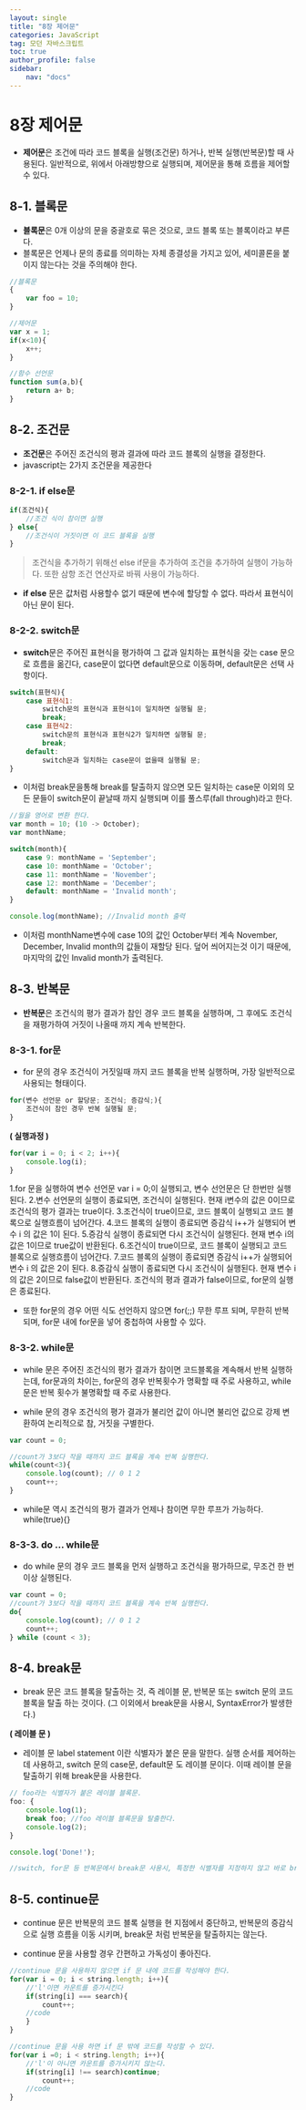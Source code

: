 ```yaml
---
layout: single
title: "8장 제어문"
categories: JavaScript
tag: 모던 자바스크립트
toc: true
author_profile: false
sidebar: 
    nav: "docs"
---
```

# 8장 제어문

- **제어문**은 조건에 따라 코드 블록을 실행(조건문) 하거나, 반복 실행(반복문)할 때 사용된다. 일반적으로, 위에서 아래방향으로 실행되며, 제어문을 통해 흐름을 제어할수 있다.

## 8-1. 블록문
- **블록문**은 0개 이상의 문을 중괄호로 묶은 것으로, 코드 블록 또는 블록이라고 부른다.
- 블록문은 언제나 문의 종료를 의미하는 자체 종결성을 가지고 있어, 세미콜론을 붙이지 않는다는 것을 주의해야 한다.

```javascript
//블록문
{
    var foo = 10;
}

//제어문
var x = 1;
if(x<10){
    x++;
}

//함수 선언문
function sum(a,b){
    return a+ b;
}
```

## 8-2. 조건문
- **조건문**은 주어진 조건식의 평과 결과에 따라 코드 블록의 실행을 결정한다.
- javascript는 2가지 조건문을 제공한다

### 8-2-1. if else문
```javascript
if(조건식){
    //조건 식이 참이면 실행 
} else{
    //조건식이 거짓이면 이 코드 블록을 실행
}
```

> 조건식을 추가하기 위해선 else if문을 추가하여 조건을 추가하여 실행이 가능하다.
> 또한 삼항 조건 연산자로 바꿔 사용이 가능하다.

- **if else** 문은 값처럼 사용할수 없기 때문에 변수에 할당할 수 없다. 따라서 표현식이 아닌 문이 된다.

### 8-2-2. switch문

- **switch**문은 주어진 표현식을 평가하여 그 값과 일치하는 표현식을 갖는 case 문으로 흐름을 옮긴다, case문이 없다면 default문으로 이동하며, default문은 선택 사항이다.
```javascript
switch(표현식){
    case 표현식1:
        switch문의 표현식과 표현식1이 일치하면 실행될 문;
        break;
    case 표현식2:
        switch문의 표현식과 표현식2가 일치하면 실행될 문;
        break;
    default:
        switch문과 일치하는 case문이 없을때 실행될 문;
}
```

- 이처럼 break문을통해 break를 탈출하지 않으면 모든 일치하는 case문 이외의 모든 문들이 switch문이 끝날때 까지 실행되며 이를 풀스루(fall through)라고 한다.

```javascript
//월을 영어로 변환 한다.
var month = 10; (10 -> October);
var monthName;

switch(month){
    case 9: monthName = 'September';
    case 10: monthName = 'October';
    case 11: monthName = 'November';
    case 12: monthName = 'December';
    default: monthName = 'Invalid month';    
}

console.log(monthName); //Invalid month 출력
```

- 이처럼 monthName변수에 case 10의 값인 October부터 계속 November, December, Invalid month의 값들이 재할당 된다. 덮어 씌어지는것 이기 때문에, 마지막의 값인 Invalid month가 출력된다.

## 8-3. 반복문

- **반복문**은 조건식의 평가 결과가 참인 경우 코드 블록을 실행하며, 그 후에도 조건식을 재평가하여 거짓이 나올때 까지 계속 반복한다.

### 8-3-1. for문

- for 문의 경우 조건식이 거짓일때 까지 코드 블록을 반복 실행하며, 가장 일반적으로 사용되는 형태이다.

```javascript
for(변수 선언문 or 할당문; 조건식; 증감식;){
    조건식이 참인 경우 반복 실행될 문;
}
```

**( 실행과정 )**

```javascript
for(var i = 0; i < 2; i++){
    console.log(i);
}
```
1.for 문을 실행하여 변수 선언문 var i = 0;이 실행되고, 변수 선언문은 단 한번만 실행된다.
2.변수 선언문의 실행이 종료되면, 조건식이 실행된다. 현재 i변수의 값은 0이므로 조건식의 평가 결과는 true이다.
3.조건식이 true이므로, 코드 블록이 실행되고 코드 블록으로 실행흐름이 넘어간다.
4.코드 블록의 실행이 종료되면 증감식 i++가 실행되어 변수 i 의 값은 1이 된다.
5.증감식 실행이 종료되면 다시 조건식이 실행된다. 현재 변수 i의 값은 1이므로 true값이 반환된다.
6.조건식이 true이므로, 코드 블록이 실행되고 코드 블록으로 실행흐름이 넘어간다.
7.코드 블록의 실행이 종료되면 증감식 i++가 실행되어 변수 i 의 값은 2이 된다.
8.증감식 실행이 종료되면 다시 조건식이 실행된다. 현재 변수 i의 값은 2이므로 false값이 반환된다. 조건식의 평과 결과가 false이므로, for문의 실행은 종료된다.

- 또한 for문의 경우 어떤 식도 선언하지 않으면 for(;;) 무한 루프 되며, 무한히 반복되며, for문 내에 for문을 넣어 중첩하여 사용할 수 있다.

### 8-3-2. while문

- while 문은 주어진 조건식의 평가 결과가 참이면 코드블록을 계속해서 반복 실행하는데, for문과의 차이는, for문의 경우 반복횟수가 명확할 때 주로 사용하고, while문은 반복 횟수가 불명확할 때 주로 사용한다.

- while 문의 경우 조건식의 평가 결과가 불리언 값이 아니면 불리언 값으로 강제 변환하여 논리적으로 참, 거짓을 구별한다.

```javascript
var count = 0;

//count가 3보다 작을 때까지 코드 블록을 계속 반복 실행한다.
while(count<3){
    console.log(count); // 0 1 2
    count++;
}
``` 

- while문 역시 조건식의 평가 결과가 언제나 참이면 무한 루프가 가능하다. while(true){}

### 8-3-3. do ... while문

- do while 문의 경우 코드 블록을 먼저 실행하고 조건식을 평가하므로, 무조건 한 번 이상 실행된다.
```javascript
var count = 0;
//count가 3보다 작을 때까지 코드 블록을 계속 반복 실행한다.
do{
    console.log(count); // 0 1 2
    count++;
} while (count < 3);
```

## 8-4. break문

- break 문은 코드 블록을 탈출하는 것, 즉 레이블 문, 반복문 또는 switch 문의 코드 블록을 탈출 하는 것이다. (그 이외에서 break문을 사용시, SyntaxError가 발생한다.)

**( 레이블 문 )**
- 레이블 문 label statement 이란 식별자가 붙은 문을 말한다. 실행 순서를 제어하는 데 사용하고, switch 문의 case문, default문 도 레이블 문이다. 이때 레이블 문을 탈출하기 위해 break문을 사용한다.

```javascript
// foo라는 식별자가 붙은 레이블 블록문.
foo: {
    console.log(1);
    break foo; //foo 레이블 블록문을 탈출한다.
    console.log(2);
}

console.log('Done!');

//switch, for문 등 반복문에서 break문 사용시, 특정한 식별자를 지정하지 않고 바로 break;로 사용한다.
```

## 8-5. continue문

- continue 문은 반복문의 코드 블록 실행을 현 지점에서 중단하고, 반복문의 증감식으로 실행 흐름을 이동 시키며, break문 처럼 반복문을 탈출하지는 않는다.

- continue 문을 사용할 경우 간편하고 가독성이 좋아진다.

```javascript
//continue 문을 사용하지 않으면 if 문 내에 코드를 작성해야 한다.
for(var i = 0; i < string.length; i++){
    //'l'이면 카운트를 증가시킨다
    if(string[i] === search){
        count++;
    //code
    }
}

//continue 문을 사용 하면 if 문 밖에 코드를 작성할 수 있다.
for(var i =0; i < string.length; i++){
    //'l'이 아니면 카운트를 증가시키지 않는다.
    if(string[i] !== search)continue;
        count++;
    //code
}
```